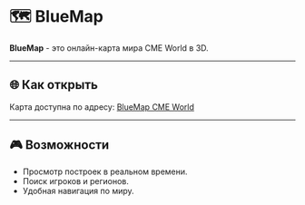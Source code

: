 # 🗺 BlueMap

**BlueMap** - это онлайн-карта мира CME World в 3D.

---

## 🌐 Как открыть
Карта доступна по адресу: [BlueMap CME World](http://map.cmeworld.fun:25777)  

---

## 🎮 Возможности
- Просмотр построек в реальном времени.  
- Поиск игроков и регионов.  
- Удобная навигация по миру.  

